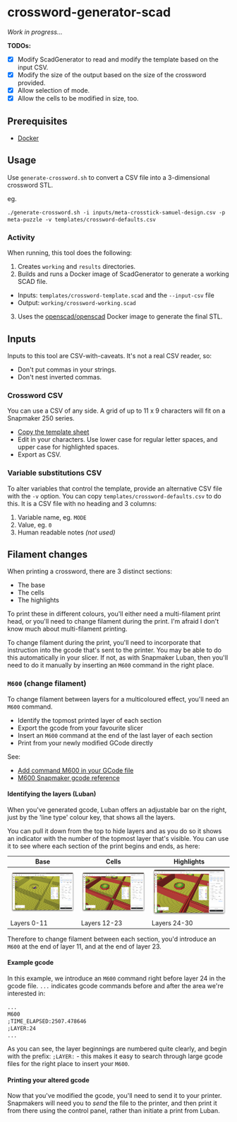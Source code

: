 # crossword-generator-scad

_Work in progress..._

**TODOs:**

- [x] Modify ScadGenerator to read and modify the template based on the input CSV.
- [x] Modify the size of the output based on the size of the crossword provided.
- [x] Allow selection of mode.
- [x] Allow the cells to be modified in size, too.

## Prerequisites

* [Docker](https://www.docker.com/products/docker-desktop/)

## Usage

Use `generate-crossword.sh` to convert a CSV file into a 3-dimensional crossword STL.

eg.

```shell
./generate-crossword.sh -i inputs/meta-crosstick-samuel-design.csv -p meta-puzzle -v templates/crossword-defaults.csv
```

### Activity

When running, this tool does the following:

1. Creates `working` and `results` directories.
2. Builds and runs a Docker image of ScadGenerator to generate a working SCAD file.
  * Inputs: `templates/crossword-template.scad` and the `--input-csv` file
  * Output: `working/crossword-working.scad`
3. Uses the [openscad/openscad](https://hub.docker.com/r/openscad/openscad) Docker image to generate the final STL.

## Inputs

Inputs to this tool are CSV-with-caveats. It's not a real CSV reader, so:

* Don't put commas in your strings.
* Don't nest inverted commas.

### Crossword CSV

You can use a CSV of any side. A grid of up to 11 x 9 characters will fit on a Snapmaker 250 series.

* [Copy the template sheet](https://docs.google.com/spreadsheets/d/1V18dAKi18F9mF3wuK5d-L5pdg0llTGk-J9Tq7vYNg_I/copy)
* Edit in your characters. Use lower case for regular letter spaces, and upper case for highlighted spaces.
* Export as CSV.

### Variable substitutions CSV

To alter variables that control the template, provide an alternative CSV file with the `-v` option. You can copy `templates/crossword-defaults.csv` to do this. It is a CSV file with no heading and 3 columns:

1. Variable name, eg. `MODE`
2. Value, eg. `0`
3. Human readable notes _(not used)_

## Filament changes

When printing a crossword, there are 3 distinct sections:

* The base
* The cells
* The highlights

To print these in different colours, you'll either need a multi-filament print head, or you'll need to change filament during the print. I'm afraid I don't know much about multi-filament printing.

To change filament during the print, you'll need to incorporate that instruction into the gcode that's sent to the printer. You may be able to do this automatically in your slicer. If not, as with Snapmaker Luban, then you'll need to do it manually by inserting an `M600` command in the right place.

### `M600` (change filament)

To change filament between layers for a multicoloured effect, you'll need an `M600` command.

* Identify the topmost printed layer of each section
* Export the gcode from your favourite slicer
* Insert an `M600` command at the end of the last layer of each section
* Print from your newly modified GCode directly

See:

* [Add command M600 in your GCode file](https://forum.snapmaker.com/t/add-command-m600-in-your-g-code-file/18242)
* [M600 Snapmaker gcode reference](https://snapmaker.github.io/Documentation/gcode/M600)

#### Identifying the layers (Luban)

When you've generated gcode, Luban offers an adjustable bar on the right, just by the 'line type' colour key, that shows all the layers.

You can pull it down from the top to hide layers and as you do so it shows an indicator with the number of the topmost layer that's visible. You can use it to see where each section of the print begins and ends, as here:

| Base | Cells | Highlights |
|-|-|-|
| ![](documentation/images/luban-base-0-to-11.png) | ![](documentation/images/luban-grid-0-to-23.png) | ![](documentation/images/luban-all-0-to-30.png) |
| Layers 0-11 | Layers 12-23 | Layers 24-30 |

Therefore to change filament between each section, you'd introduce an `M600` at the end of layer 11, and at the end of layer 23.

#### Example gcode

In this example, we introduce an `M600` command right before layer 24 in the gcode file. `...` indicates gcode commands before and after the area we're interested in:

```gcode
...
M600
;TIME_ELAPSED:2507.478646
;LAYER:24
...
```

As you can see, the layer beginnings are numbered quite clearly, and begin with the prefix: `;LAYER:` - this makes it easy to search through large gcode files for the right place to insert your `M600`.

#### Printing your altered gcode

Now that you've modified the gcode, you'll need to send it to your printer. Snapmakers will need you to _send_ the file to the printer, and then print it from there using the control panel, rather than initiate a print from Luban.
